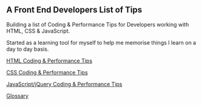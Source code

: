 <h2>A Front End Developers List of Tips</h2>

Building a list of Coding & Performance Tips for Developers working with HTML, CSS & JavaScript.

Started as a learning tool for myself to help me memorise things I learn on a day to day basis.

[HTML Coding & Performance Tips](https://github.com/sjmcpherso/learnings/blob/master/HTML.md)

[CSS Coding & Performance Tips](https://github.com/sjmcpherso/learnings/blob/master/CSS.md)

[JavaScript/jQuery Coding & Performance Tips](https://github.com/sjmcpherso/learnings/blob/master/JavaScript.md)

[Glossary](https://github.com/sjmcpherso/learnings/blob/master/Glossary.md)





